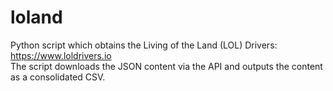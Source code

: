 # loland
Python script which obtains the Living of the Land (LOL) Drivers: https://www.loldrivers.io <br>
The script downloads the JSON content via the API and outputs the content as a consolidated CSV.
